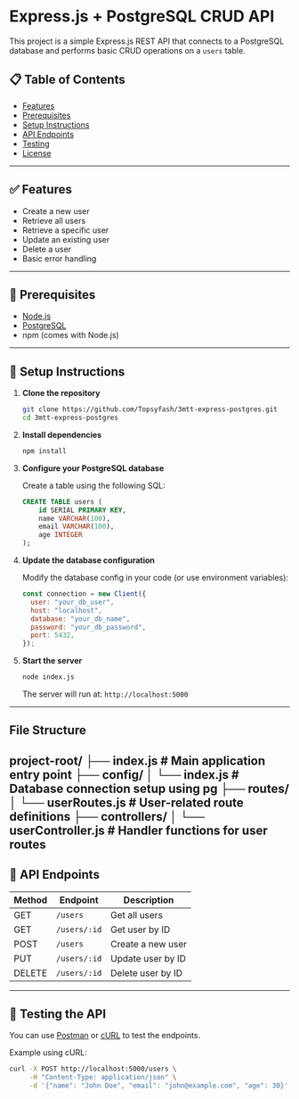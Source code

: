 # Express.js + PostgreSQL CRUD API

This project is a simple Express.js REST API that connects to a PostgreSQL database and performs basic CRUD operations on a `users` table.

## 📋 Table of Contents

- [Features](#features)
- [Prerequisites](#prerequisites)
- [Setup Instructions](#setup-instructions)
- [API Endpoints](#api-endpoints)
- [Testing](#testing)
- [License](#license)

---

## ✅ Features

- Create a new user
- Retrieve all users
- Retrieve a specific user
- Update an existing user
- Delete a user
- Basic error handling

---

## 🔧 Prerequisites

- [Node.js](https://nodejs.org/)
- [PostgreSQL](https://www.postgresql.org/)
- npm (comes with Node.js)

---

## 🚀 Setup Instructions

1. **Clone the repository**

   ```bash
   git clone https://github.com/Topsyfash/3mtt-express-postgres.git
   cd 3mtt-express-postgres
   ```

2. **Install dependencies**

   ```bash
   npm install
   ```

3. **Configure your PostgreSQL database**

   Create a table using the following SQL:

   ```sql
   CREATE TABLE users (
       id SERIAL PRIMARY KEY,
       name VARCHAR(100),
       email VARCHAR(100),
       age INTEGER
   );
   ```

4. **Update the database configuration**

   Modify the database config in your code (or use environment variables):

   ```js
   const connection = new Client({
     user: "your_db_user",
     host: "localhost",
     database: "your_db_name",
     password: "your_db_password",
     port: 5432,
   });
   ```

5. **Start the server**

   ```bash
   node index.js
   ```

   The server will run at: `http://localhost:5000`

---


## File Structure
project-root/
├── index.js # Main application entry point
├── config/
│ └── index.js # Database connection setup using pg
├── routes/
│ └── userRoutes.js # User-related route definitions
├── controllers/
│ └── userController.js # Handler functions for user routes
---
## 📡 API Endpoints

| Method | Endpoint       | Description           |
|--------|----------------|-----------------------|
| GET    | `/users`       | Get all users         |
| GET    | `/users/:id`   | Get user by ID        |
| POST   | `/users`       | Create a new user     |
| PUT    | `/users/:id`   | Update user by ID     |
| DELETE | `/users/:id`   | Delete user by ID     |

---

## 🧪 Testing the API

You can use [Postman](https://www.postman.com/) or [cURL](https://curl.se/) to test the endpoints.

Example using cURL:

```bash
curl -X POST http://localhost:5000/users \
     -H "Content-Type: application/json" \
     -d '{"name": "John Doe", "email": "john@example.com", "age": 30}'
```
